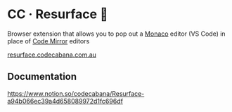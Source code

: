 # CC &middot; Resurface :hammer:

Browser extension that allows you to pop out a [Monaco](https://microsoft.github.io/monaco-editor/) editor (VS Code) in place of [Code Mirror](https://codemirror.net/) editors

[resurface.codecabana.com.au](https://resurface.codecabana.com.au)

## Documentation

https://www.notion.so/codecabana/Resurface-a94b066ec39a4d658089972d1fc696df
